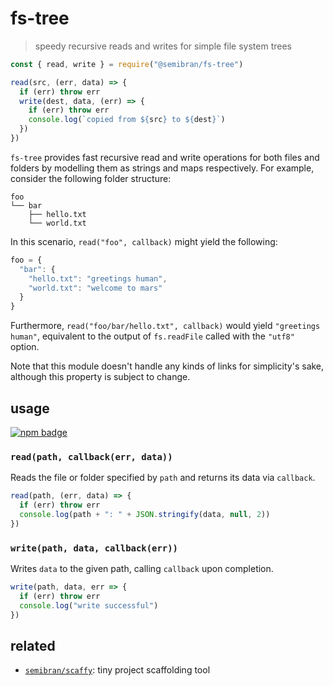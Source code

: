 # fs-tree
> speedy recursive reads and writes for simple file system trees

```js
const { read, write } = require("@semibran/fs-tree")

read(src, (err, data) => {
  if (err) throw err
  write(dest, data, (err) => {
    if (err) throw err
    console.log(`copied from ${src} to ${dest}`)
  })
})
```

`fs-tree` provides fast recursive read and write operations for both files and folders by modelling them as strings and maps respectively. For example, consider the following folder structure:

```
foo
└── bar
    ├── hello.txt
    └── world.txt
```

In this scenario, `read("foo", callback)` might yield the following:

```js
foo = {
  "bar": {
    "hello.txt": "greetings human",
    "world.txt": "welcome to mars"
  }
}
```

Furthermore, `read("foo/bar/hello.txt", callback)` would yield `"greetings human"`, equivalent to the output of `fs.readFile` called with the `"utf8"` option.

Note that this module doesn't handle any kinds of links for simplicity's sake, although this property is subject to change.

## usage
[![npm badge]][npm package]

### `read(path, callback(err, data))`
Reads the file or folder specified by `path` and returns its data via `callback`.

```js
read(path, (err, data) => {
  if (err) throw err
  console.log(path + ": " + JSON.stringify(data, null, 2))
})
```

### `write(path, data, callback(err))`
Writes `data` to the given path, calling `callback` upon completion.

```js
write(path, data, err => {
  if (err) throw err
  console.log("write successful")
})
```

## related
* [`semibran/scaffy`][semibran/scaffy]: tiny project scaffolding tool

[npm badge]:       https://nodei.co/npm/@semibran/fs-tree.png?mini
[npm package]:     https://npmjs.com/package/@semibran/fs-tree
[semibran/scaffy]: https://github.com/semibran/scaffy
